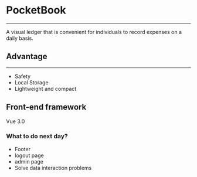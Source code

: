# PocketBook

________________________________________________________________

A visual ledger that is convenient for individuals to record expenses on a daily basis.

## Advantage

________________________________________________________________

- Safety
- Local Storage
- Lightweight and compact

## Front-end framework

Vue 3.0

### What to do next day?

- Footer
- logout page
- admin page
- Solve data interaction problems
